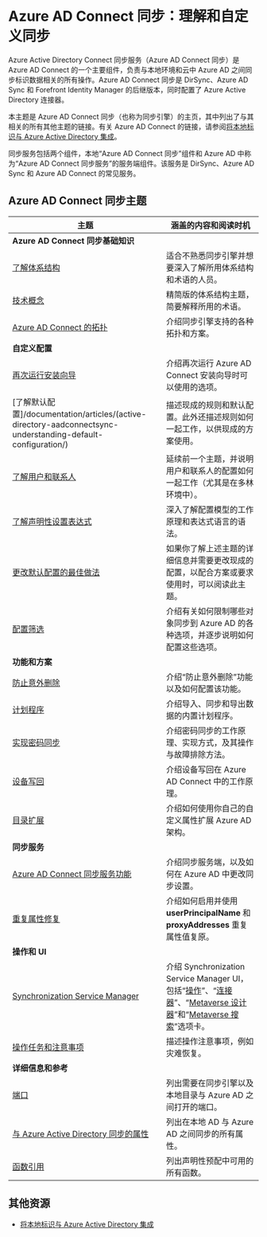 <properties
	pageTitle="Azure AD Connect 同步：理解和自定义同步 | Azure"
	description="介绍 Azure AD Connect 同步的工作原理以及如何自定义。"
	services="active-directory"
	documentationCenter=""
	authors="andkjell"
	manager="stevenpo"
	editor=""/>

<tags 
	ms.service="active-directory"
	ms.date="06/27/2016"
	wacn.date="08/08/2016"/>


# Azure AD Connect 同步：理解和自定义同步
Azure Active Directory Connect 同步服务（Azure AD Connect 同步）是 Azure AD Connect 的一个主要组件，负责与本地环境和云中 Azure AD 之间同步标识数据相关的所有操作。Azure AD Connect 同步是 DirSync、Azure AD Sync 和 Forefront Identity Manager 的后继版本，同时配置了 Azure Active Directory 连接器。

本主题是 Azure AD Connect 同步（也称为同步引擎）的主页，其中列出了与其相关的所有其他主题的链接。有关 Azure AD Connect 的链接，请参阅[将本地标识与 Azure Active Directory 集成](active-directory-aadconnect.md)。

同步服务包括两个组件，本地“Azure AD Connect 同步”组件和 Azure AD 中称为“Azure AD Connect 同步服务”的服务端组件。该服务是 DirSync、Azure AD Sync 和 Azure AD Connect 的常见服务。

## Azure AD Connect 同步主题

主题 | 涵盖的内容和阅读时机
----- | -----
**Azure AD Connect 同步基础知识** |
[了解体系结构](/documentation/articles/active-directory-aadconnectsync-understanding-architecture/) | 适合不熟悉同步引擎并想要深入了解所用体系结构和术语的人员。
[技术概念](/documentation/articles/active-directory-aadconnectsync-technical-concepts/) | 精简版的体系结构主题，简要解释所用的术语。
[Azure AD Connect 的拓扑](/documentation/articles/active-directory-aadconnect-topologies/) | 介绍同步引擎支持的各种拓扑和方案。
**自定义配置** |
[再次运行安装向导](/documentation/articles/active-directory-aadconnectsync-installation-wizard/) | 介绍再次运行 Azure AD Connect 安装向导时可以使用的选项。
[了解默认配置]/documentation/articles/(active-directory-aadconnectsync-understanding-default-configuration/)| 描述现成的规则和默认配置。此外还描述规则如何一起工作，以供现成的方案使用。
[了解用户和联系人](/documentation/articles/active-directory-aadconnectsync-understanding-users-and-contacts/) | 延续前一个主题，并说明用户和联系人的配置如何一起工作（尤其是在多林环境中）。
[了解声明性设置表达式](/documentation/articles/active-directory-aadconnectsync-understanding-declarative-provisioning-expressions/) | 深入了解配置模型的工作原理和表达式语言的语法。
[更改默认配置的最佳做法](/documentation/articles/active-directory-aadconnectsync-best-practices-changing-default-configuration/) | 如果你了解上述主题的详细信息并需要更改现成的配置，以配合方案或要求使用时，可以阅读此主题。
[配置筛选](/documentation/articles/active-directory-aadconnectsync-configure-filtering/) | 介绍有关如何限制哪些对象同步到 Azure AD 的各种选项，并逐步说明如何配置这些选项。
**功能和方案** |
[防止意外删除](/documentation/articles/active-directory-aadconnectsync-feature-prevent-accidental-deletes/) | 介绍“防止意外删除”功能以及如何配置该功能。
[计划程序](/documentation/articles/active-directory-aadconnectsync-feature-scheduler/) | 介绍导入、同步和导出数据的内置计划程序。
[实现密码同步](/documentation/articles/active-directory-aadconnectsync-implement-password-synchronization/) | 介绍密码同步的工作原理、实现方式，及其操作与故障排除方法。
[设备写回](/documentation/articles/active-directory-aadconnect-feature-device-writeback/) | 介绍设备写回在 Azure AD Connect 中的工作原理。
[目录扩展](/documentation/articles/active-directory-aadconnectsync-feature-directory-extensions/) | 介绍如何使用你自己的自定义属性扩展 Azure AD 架构。
**同步服务** |
[Azure AD Connect 同步服务功能](/documentation/articles/active-directory-aadconnectsyncservice-features/) | 介绍同步服务端，以及如何在 Azure AD 中更改同步设置。
[重复属性修复](/documentation/articles/active-directory-aadconnectsyncservice-duplicate-attribute-resiliency/) | 介绍如何启用并使用 **userPrincipalName** 和 **proxyAddresses** 重复属性值复原。
**操作和 UI** |
[Synchronization Service Manager](/documentation/articles/active-directory-aadconnectsync-service-manager-ui/) | 介绍 Synchronization Service Manager UI，包括“[操作](/documentation/articles/active-directory-aadconnectsync-service-manager-ui-operations/)”、“[连接器](/documentation/articles/active-directory-aadconnectsync-service-manager-ui-connectors/)”、“[Metaverse 设计器](/documentation/articles/active-directory-aadconnectsync-service-manager-ui-mvdesigner/)”和“[Metaverse 搜索](/documentation/articles/active-directory-aadconnectsync-service-manager-ui-mvsearch/)”选项卡。
[操作任务和注意事项](/documentation/articles/active-directory-aadconnectsync-operations/) | 描述操作注意事项，例如灾难恢复。
**详细信息和参考** |
[端口](/documentation/articles/active-directory-aadconnect-ports/) | 列出需要在同步引擎以及本地目录与 Azure AD 之间打开的端口。
[与 Azure Active Directory 同步的属性](/documentation/articles/active-directory-aadconnectsync-attributes-synchronized/) | 列出在本地 AD 与 Azure AD 之间同步的所有属性。
[函数引用](/documentation/articles/active-directory-aadconnectsync-functions-reference/) | 列出声明性预配中可用的所有函数。

## 其他资源

* [将本地标识与 Azure Active Directory 集成](/documentation/articles/active-directory-aadconnect/)

<!---HONumber=Mooncake_0801_2016-->